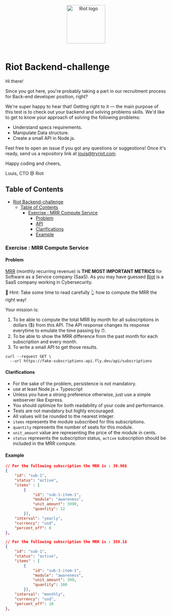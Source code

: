 <p align="center">
  <img alt="Riot logo" width="120" src="https://uploads-ssl.webflow.com/6278dd61c2d8953dae931fbd/6278dd61c2d8956b07932038_logo-purple%25201-p-500.png" />
  <br>
  <br>
</p>

# Riot Backend-challenge

Hi there!

Since you got here, you're probably taking a part in our recruitment process for Back-end developer position, right?

We're super happy to hear that! Getting right to it — the main purpose of this test is to check out your backend and solving problems skills. We'd like to get to know your approach of solving the following problems:

- Understand specs requirements.
- Manipulate Data structure.
- Create a small API in Node.js.

Feel free to open an issue if you got any questions or suggestions! Once it's ready, send us a repository link at louis@tryriot.com.

Happy coding and cheers,

Louis, CTO @ Riot

## Table of Contents

- [Riot Backend-challenge](#riot-backend-challenge)
  - [Table of Contents](#table-of-contents)
    - [Exercise : MRR Compute Service](#exercise--mrr-compute-service)
      - [Problem](#problem)
      - [API](#api)
      - [Clarifications](#clarifications)
      - [Example](#example)

### Exercise : MRR Compute Service

#### Problem

[MRR](<https://support.stripe.com/questions/understanding-monthly-recurring-revenue-(mrr)?>) (monthly recurring revenue) is **THE MOST IMPORTANT METRICS** for Software as a Service company (SaaS). As you may have guessed [Riot](https://tryriot.com) is a SaaS company working in Cybersecurity.

🚨 Hint: Take some time to read carefully 👆 how to compute the MRR the right way!

Your mission is:

1. To be able to compute the total MRR by month for all subscriptions in dollars ($) from this API. The API response changes its response everytime to emulate the time passing by ⏰.
2. To be able to show the MRR difference from the past month for each subscription and every month.
3. To write a small API to get those results.

```curl
curl --request GET \
  --url https://fake-subscriptions-api.fly.dev/api/subscriptions
```

#### Clarifications

- For the sake of the problem, persistence is not mandatory.
- use at least Node.js + Typescript
- Unless you have a strong preference otherwise, just use a simple webserver like Express.
- You should optimize for both readability of your code and performance.
- Tests are not mandatory but highly encouraged.
- All values will be rounded to the nearest integer.
- `items` represents the module subscribed for this subscriptions.
- `quantity` represents the number of seats for this module.
- `unit_amount` value are representing the price of the module in cents.
- `status` represents the subscription status, `active` subscription should be included in the MRR compute.

#### Example

```json
// For the following subscription the MRR is : 39.90$
{
    "id": "sub-1",
    "status": "active",
    "items" : [
        {
            "id": "sub-1-item-1",
            "module": "awareness",
            "unit_amount": 3990,
            "quantity": 12
        }],
    "interval": "yearly",
    "currency": "usd",
    "percent_off": 0
},
```

```json
// For the following subscription the MRR is : 359.1$
{
    "id": "sub-1",
    "status": "active",
    "items" : [
        {
            "id": "sub-1-item-1",
            "module": "awareness",
            "unit_amount": 399,
            "quantity": 100
        }],
    "interval": "monthly",
    "currency": "usd",
    "percent_off": 10
},
```
